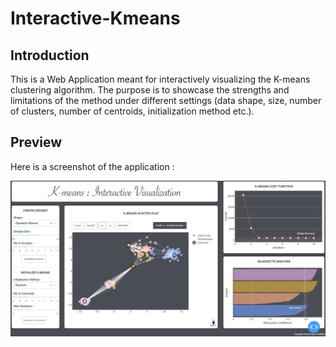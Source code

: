 # Interactive-Kmeans

## Introduction
This is a Web Application meant for interactively visualizing the K-means clustering algorithm. The purpose is to showcase the strengths and limitations of the method under different settings (data shape, size, number of clusters, number of centroids, initialization method etc.).

## Preview
Here is a screenshot of the application :

![alt text](assets/Application_Preview.png)
